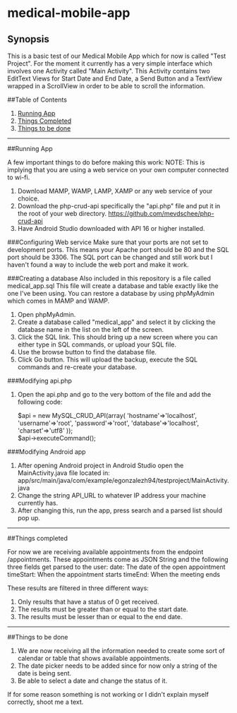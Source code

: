 # medical-mobile-app

## Synopsis

This is a basic test of our Medical Mobile App which for now is called "Test Project".
For the moment it currently has a very simple interface which involves one Activity called "Main Activity".
This Activity contains two EditText Views for Start Date and End Date, a Send Button and a TextView wrapped in a ScrollView in order to be able to scroll the information.

##Table of Contents
1. [Running App](#running-app)
2. [Things Completed](#things-completed)
3. [Things to be done](#things-to-be-done)

***

##Running App

A few important things to do before making this work:
NOTE: This is implying that you are using a web service on your own computer connected to wi-fi.

1. Download MAMP, WAMP, LAMP, XAMP or any web service of your choice.
2. Download the php-crud-api specifically the "api.php" file and put it in the root of your web directory.
https://github.com/mevdschee/php-crud-api
3. Have Android Studio downloaded with API 16 or higher installed.

###Configuring Web service
Make sure that your ports are not set to development ports.
This means your Apache port should be 80 and the SQL port should be 3306.
The SQL port can be changed and still work but I haven't found a way to include the web port and make it work.

###Creating a database
Also included in this repository is a file called medical_app.sql
This file will create a database and table exactly like the one I've been using.
You can restore a database by using phpMyAdmin which comes in MAMP and WAMP.

1. Open phpMyAdmin.
2. Create a database called "medical_app" and select it by clicking the database name in the list on the left of the screen.
3. Click the SQL link. This should bring up a new screen where you can either type in SQL commands, or upload your SQL file.
5. Use the browse button to find the database file.
6. Click Go button. This will upload the backup, execute the SQL commands and re-create your database.


###Modifying api.php
1. Open the api.php and go to the very bottom of the file and add the following code:


    $api = new MySQL_CRUD_API(array(
    'hostname'=>'localhost',
    'username'=>'root',
    'password'=>'root',
    'database'=>'localhost',
    'charset'=>'utf8'
    ));  
    $api->executeCommand();

###Modifying Android app
1. After opening Android project in Android Studio open the MainActivity.java file located in:
app/src/main/java/com/example/egonzalezh94/testproject/MainActivity.java
2. Change the string API_URL to whatever IP address your machine currently has.
3. After changing this, run the app, press search and a parsed list should pop up.

***

##Things completed

For now we are receiving available appointments from the endpoint /appointments.
These appointments come as JSON String and the following three fields get parsed to the user:
date: The date of the open appointment
timeStart: When the appointment starts
timeEnd: When the meeting ends

These results are filtered in three different ways:

1. Only results that have a status of 0 get received.
2. The results must be greater than or equal to the start date.
3. The results must be lesser than or equal to the end date.

***

##Things to be done

1. We are now receiving all the information needed to create some sort of calendar or table that shows available appointments.
2. The date picker needs to be added since for now only a string of the date is being sent.
3. Be able to select a date and change the status of it.


If for some reason something is not working or I didn't explain myself correctly, shoot me a text.





